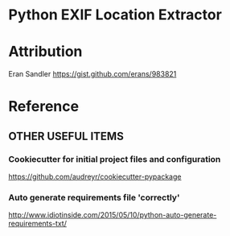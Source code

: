 # Python EXIF Location Extractor









# Attribution

Eran Sandler
https://gist.github.com/erans/983821



# Reference

## OTHER USEFUL ITEMS

### Cookiecutter for initial project files and configuration
https://github.com/audreyr/cookiecutter-pypackage

### Auto generate requirements file 'correctly'
http://www.idiotinside.com/2015/05/10/python-auto-generate-requirements-txt/
